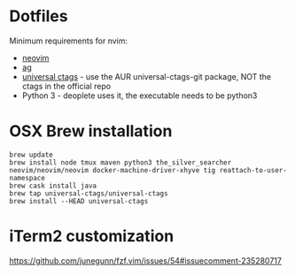 # Dotfiles

Minimum requirements for nvim:

* [neovim](https://github.com/neovim/neovim)
* [ag](https://github.com/ggreer/the_silver_searcher)
* [universal ctags](https://github.com/universal-ctags/ctags) - use the AUR universal-ctags-git package, NOT the ctags in the official repo
* Python 3 - deoplete uses it, the executable needs to be python3

# OSX Brew installation

```
brew update
brew install node tmux maven python3 the_silver_searcher neovim/neovim/neovim docker-machine-driver-xhyve tig reattach-to-user-namespace
brew cask install java
brew tap universal-ctags/universal-ctags
brew install --HEAD universal-ctags
```

# iTerm2 customization

https://github.com/junegunn/fzf.vim/issues/54#issuecomment-235280717
